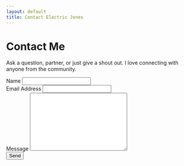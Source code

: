 ```yaml
---
layout: default
title: Contact Electric Jones
---
```


<div id="contact">
  <h1 class="pageTitle">Contact Me</h1>
  <div class="contactContent">
    <p class="intro">Ask a question, partner, or just give a shout out. I love connecting with anyone from the community.</p>
  </div>
  <form action="https://formspree.io/electricjoneslab@gmail.com" method="POST">
    <label for="name">Name</label>
    <input type="text" id="name" name="name" class="full-width"><br>
    <label for="email">Email Address</label>
    <input type="email" id="email" name="_replyto" class="full-width"><br>
    <label for="message">Message</label>
    <textarea name="message" id="message" cols="30" rows="10" class="full-width"></textarea><br>
    <input type="submit" value="Send" class="button">
  </form>
</div>
